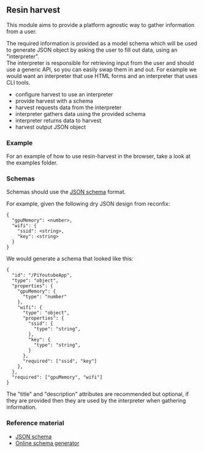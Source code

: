 ## Resin harvest

This module aims to provide a platform agnostic way to gather
information from a user.  

The required information is provided as a model schema which will be
used to generate JSON object by asking the user to fill out data,
using an "interpreter".  
The interpreter is responsible for retrieving input from the user and
should use a generic API, so you can easily swap them in and out.
For example we would want an interpreter that use HTML forms and an
interpreter that uses CLI tools.

* configure harvest to use an interpreter
* provide harvest with a schema
* harvest requests data from the interpreter 
* interpreter gathers data using the provided schema
* interpreter returns data to harvest
* harvest output JSON object

### Example

For an example of how to use resin-harvest in the browser, take a look
at the examples folder.

### Schemas

Schemas should use the [JSON schema][jsonschema] format. 

For example, given the following dry JSON design from reconfix:

    {
      "gpuMemory": <number>,
      "wifi": {
        "ssid": <string>,
        "key": <string>
      }
    }

We would generate a schema that looked like this:

    {
      "id": "/PiYoutubeApp",
      "type": "object",
      "properties": {
        "gpuMemory": {
          "type": "number"
        },
        "wifi": {
          "type": "object",
          "properties": {
            "ssid": {
              "type": "string",
            },
            "key": {
              "type": "string",
            }
          },
          "required": ["ssid", "key"]
        },
      },
      "required": ["gpuMemory", "wifi"]
    }

The "title" and "description" attributes are recommended but optional,
if they are provided then they are used by the interpreter when
gathering information.

### Reference material

* [JSON schema][jsonschema]
* [Online schema generator](http://jsonschema.net/)


[jsonschema]: http://json-schema.org/
